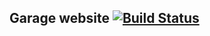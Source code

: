 ## Garage website [![Build Status](https://travis-ci.org/nmorel/garage.svg?branch=master)](https://travis-ci.org/nmorel/garage)

